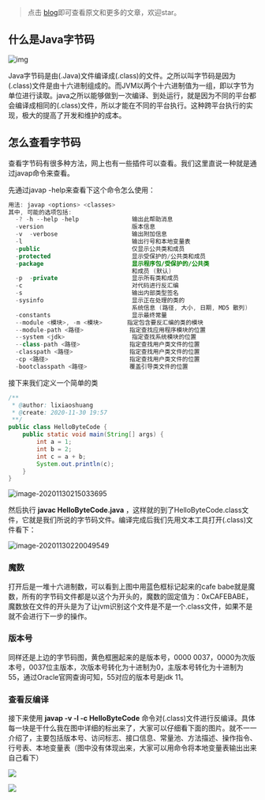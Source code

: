 > 点击 [blog](https://github.com/xiaoshuanglee/blog)即可查看原文和更多的文章，欢迎star。

## 什么是Java字节码

![img](https://tva1.sinaimg.cn/large/0081Kckwly1gl7g063uc6j30oy0dpdgf.jpg)

Java字节码是由(.Java)文件编译成(.class)的文件。之所以叫字节码是因为(.class)文件是由十六进制组成的。而JVM以两个十六进制值为一组，即以字节为单位进行读取。java之所以能够做到一次编译、到处运行，就是因为不同的平台都会编译成相同的(.class)文件，所以才能在不同的平台执行。这种跨平台执行的实现，极大的提高了开发和维护的成本。

## 怎么查看字节码

查看字节码有很多种方法，网上也有一些插件可以查看。我们这里直说一种就是通过javap命令来查看。

先通过javap -help来查看下这个命令怎么使用：

```java
用法: javap <options> <classes>
其中, 可能的选项包括:
  -? -h --help -help               输出此帮助消息
  -version                         版本信息
  -v  -verbose                     输出附加信息
  -l                               输出行号和本地变量表
  -public                          仅显示公共类和成员
  -protected                       显示受保护的/公共类和成员
  -package                         显示程序包/受保护的/公共类
                                   和成员 (默认)
  -p  -private                     显示所有类和成员
  -c                               对代码进行反汇编
  -s                               输出内部类型签名
  -sysinfo                         显示正在处理的类的
                                   系统信息 (路径, 大小, 日期, MD5 散列)
  -constants                       显示最终常量
  --module <模块>, -m <模块>       指定包含要反汇编的类的模块
  --module-path <路径>             指定查找应用程序模块的位置
  --system <jdk>                   指定查找系统模块的位置
  --class-path <路径>              指定查找用户类文件的位置
  -classpath <路径>                指定查找用户类文件的位置
  -cp <路径>                       指定查找用户类文件的位置
  -bootclasspath <路径>            覆盖引导类文件的位置

```

接下来我们定义一个简单的类

```java
/**
 * @author: lixiaoshuang
 * @create: 2020-11-30 19:57
 **/
public class HelloByteCode {
    public static void main(String[] args) {
        int a = 1;
        int b = 2;
        int c = a + b;
        System.out.println(c);
    }
}
```

![image-20201130215033695](https://tva1.sinaimg.cn/large/0081Kckwly1gl7jfcifq4j30l608m0vp.jpg)

然后执行 **javac HelloByteCode.java** ，这样就的到了HelloByteCode.class文件，它就是我们所说的字节码文件。编译完成后我们先用文本工具打开(.class)文件看下：

![image-20201130220049549](https://tva1.sinaimg.cn/large/0081Kckwly1gl7jq31pybj30oe0ri43u.jpg)

### 魔数

打开后是一堆十六进制数，可以看到上图中用蓝色框标记起来的cafe babe就是魔数，所有的字节码文件都是以这个为开头的，魔数的固定值为：0xCAFEBABE，魔数放在文件的开头是为了让jvm识别这个文件是不是一个.class文件，如果不是就不会进行下一步的操作。

### 版本号

同样还是上边的字节码图，黄色框圈起来的是版本号，0000 0037，0000为次版本号，0037位主版本，次版本号转化为十进制为0，主版本号转化为十进制为55，通过Oracle官网查询可知，55对应的版本号是jdk 11。



### 查看反编译

接下来使用 **javap -v -l -c HelloByteCode** 命令对(.class)文件进行反编译。具体每一块是干什么我在图中详细的标出来了，大家可以仔细看下面的图片。就不一一介绍了，主要包括版本号、访问标志、接口信息、常量池、方法描述、操作指令、行号表、本地变量表（图中没有体现出来，大家可以用命令将本地变量表输出出来自己看下）

![](https://tva1.sinaimg.cn/large/0081Kckwly1gl7lhcf1ugj30u015jteh.jpg)

![](https://tva1.sinaimg.cn/large/0081Kckwly1gl870t2lelj31bi0hc76t.jpg)

